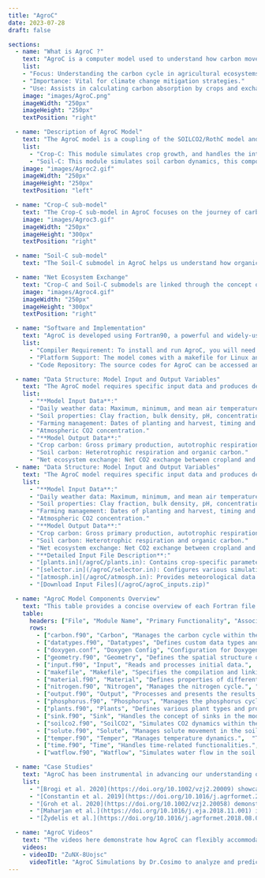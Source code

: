 ```yaml
---
title: "AgroC"
date: 2023-07-28
draft: false

sections:  
  - name: "What is AgroC ?"
    text: "AgroC is a computer model used to understand how carbon moves in and out of agricultural soil, which is called the 'carbon budget' of the farm or field. The model helps scientists understand how much carbon is being absorbed by crops, how much is stored in the soil, and how much is exchanged with the atmosphere. Understanding the carbon budget of agroecosystems has implications for climate change mitigation and sustainable land management.Visit the official [AgroC documentation](https://www.sciencedirect.com/science/article/abs/pii/S0168192308002062) for detailed information."
    list:
    - "Focus: Understanding the carbon cycle in agricultural ecosystems."
    - "Importance: Vital for climate change mitigation strategies."
    - "Use: Assists in calculating carbon absorption by crops and exchange with the atmosphere."
    image: "images/AgroC.png"
    imageWidth: "250px"
    imageHeight: "250px"
    textPosition: "right"

  - name: "Description of AgroC Model"
    text: "The AgroC model is a coupling of the SOILCO2/RothC model and the SUCROS model for crop growth. It simulates water, heat, and CO2 flux in a soil column, as well as the turnover of depth-specific carbon pools. The model has been validated in various laboratory and field studies, ensuring its accuracy and reliability.The AgroC has two main parts:"
    list:
      - "Crop-C: This module simulates crop growth, and handles the intricate processes of photosynthesis and carbon assimilation, offering insights into how crops absorb and utilize atmospheric carbon."
      - "Soil-C: This module simulates soil carbon dynamics, this component analyzes the fate of carbon from crop residues and other organic sources within the soil, shedding light on the complex soil-carbon interactions."
    image: "images/Agroc2.gif"
    imageWidth: "250px"
    imageHeight: "250px"
    textPosition: "left"

  - name: "Crop-C sub-model"
    text: "The Crop-C sub-model in AgroC focuses on the journey of carbon in the life of a plant. It calculates how much carbon the plant absorbs from the atmosphere through photosynthesis (also known as Gross Primary Production or GPP). It then considers how much of this carbon the plant uses for its own growth and basic life functions, a process known as Autotrophic Respiration (RA). The remaining carbon, termed as Net Primary Production (NPP), is the balance between what the plant takes in and what it uses. The sub-model also tracks how much of this remaining carbon gets transferred into the soil."
    image: "images/Agroc3.gif"
    imageWidth: "250px"
    imageHeight: "300px"
    textPosition: "right"

  - name: "Soil-C sub-model"
    text: "The Soil-C submodel in AgroC helps us understand how organic carbon moves and changes in agricultural soils. It considers the balance between carbon going into the soil and carbon leaving the soil. By considering these processes, the model gives insight into how carbon levels change in agricultural soils over time."

  - name: "Net Ecosystem Exchange"
    text: "Crop-C and Soil-C submodels are linked through the concept of Net Ecosystem Exchange (NEE). NEE represents the balance between carbon gained by the ecosystem and carbon lost by the ecosystem. Understanding NEE helps us determine whether an ecosystem is acting as a net carbon sink (absorbing more carbon than it releases) or a net carbon source (releasing more carbon than it absorbs)."
    image: "images/Agroc4.gif"
    imageWidth: "250px"
    imageHeight: "300px"
    textPosition: "right"

  - name: "Software and Implementation"
    text: "AgroC is developed using Fortran90, a powerful and widely-used programming language for numerical and scientific computing."
    list:
      - "Compiler Requirement: To install and run AgroC, you will need a Fortran compiler."
      - "Platform Support: The model comes with a makefile for Linux and Mac. However, for Windows users, the installation and setup process is more manual and might require additional steps."
      - "Code Repository: The source codes for AgroC can be accessed and downloaded from the SVN repository. Use the following command to checkout the latest version: `svn co svn://icg4lts.icg.kfa-juelich.de/agroc_codes_v3`."

  - name: "Data Structure: Model Input and Output Variables"
    text: "The AgroC model requires specific input data and produces detailed output data for comprehensive analysis."
    list:
      - "**Model Input Data**:"
      - "Daily weather data: Maximum, minimum, and mean air temperature, solar radiation, and precipitation."
      - "Soil properties: Clay fraction, bulk density, pH, concentrations of organic carbon, and total nitrogen."
      - "Farming management: Dates of planting and harvest, timing and rates of fertilizer application, manure inputs, and crop residue management."
      - "Atmospheric CO2 concentration."
      - "**Model Output Data**:"
      - "Crop carbon: Gross primary production, autotrophic respiration, and net primary production."
      - "Soil carbon: Heterotrophic respiration and organic carbon."
      - "Net ecosystem exchange: Net CO2 exchange between cropland and the atmosphere."
  - name: "Data Structure: Model Input and Output Variables"
    text: "The AgroC model requires specific input data and produces detailed output data for comprehensive analysis."
    list:
      - "**Model Input Data**:"
      - "Daily weather data: Maximum, minimum, and mean air temperature, solar radiation, and precipitation."
      - "Soil properties: Clay fraction, bulk density, pH, concentrations of organic carbon, and total nitrogen."
      - "Farming management: Dates of planting and harvest, timing and rates of fertilizer application, manure inputs, and crop residue management."
      - "Atmospheric CO2 concentration."
      - "**Model Output Data**:"
      - "Crop carbon: Gross primary production, autotrophic respiration, and net primary production."
      - "Soil carbon: Heterotrophic respiration and organic carbon."
      - "Net ecosystem exchange: Net CO2 exchange between cropland and the atmosphere."
      - "**Detailed Input File Description**:"
      - "[plants.in](/agroC/plants.in): Contains crop-specific parameters and settings for crop growth and management."
      - "[selector.in](/agroC/selector.in): Configures various simulation options, including settings for soil, water flow, and atmospheric conditions."
      - "[atmosph.in](/agroC/atmosph.in): Provides meteorological data and atmospheric conditions impacting crop growth, such as temperature and humidity."
      - "[Download Input Files](/agroC/agroC_inputs.zip)"

  - name: "AgroC Model Components Overview"
    text: "This table provides a concise overview of each Fortran file within the AgroC model, detailing their primary functions, key subroutines, associated variables, and input/output behaviors. It serves as a quick reference guide for understanding the modular structure and core functionalities of the AgroC ecosystem model."
    table:
      headers: ["File", "Module Name", "Primary Functionality", "Associated Variables", "Input/Output"]
      rows:
        - ["carbon.f90", "Carbon", "Manages the carbon cycle within the AgroSea model.", "CO2Top, CO2Bot, NPP, GPP", "Output: Carbon fluxes"]
        - ["datatypes.f90", "Datatypes", "Defines custom data types and structures.", "Custom data types and structures.", "Not directly applicable"]
        - ["doxygen.conf", "Doxygen Config", "Configuration for Doxygen documentation.",  "N/A", "N/A"]
        - ["geometry.f90", "Geometry", "Defines the spatial structure or layout.", "Spatial dimensions or properties.", "Input for spatial setup"]
        - ["input.f90", "Input", "Reads and processes initial data.",  "lSurf, rSoil, Prec, iTemp, jTemp", "Input: Various datasets"]
        - ["makefile", "Makefile", "Specifies the compilation and linking rules for building the AgroC model.",  "N/A", "N/A"]
        - ["material.f90", "Material", "Defines properties of different soil materials.", "Soil properties", "Input for material properties"]
        - ["nitrogen.f90", "Nitrogen", "Manages the nitrogen cycle.", "Nitrogen pools and fluxes.", "Output for nitrogen fluxes"]
        - ["output.f90", "Output", "Processes and presents the results.", "GPP, NPP, TER, NEE", "Output: Simulation results"]
        - ["phosphorus.f90", "Phosphorus", "Manages the phosphorus cycle.",  "Phosphorus pools and fluxes.", "Output for phosphorus fluxes"]
        - ["plants.f90", "Plants", "Defines various plant types and properties.",  "Plant types and properties.", "Both, depending on plant data"]
        - ["sink.f90", "Sink", "Handles the concept of sinks in the model.", "Sink dynamics and quantities.", "Output for modeled sink quantities"]
        - ["soilco2.f90", "SoilCO2", "Simulates CO2 dynamics within the soil.",  "CO2 pools and fluxes in soil.", "Output for soil CO2 fluxes"]
        - ["solute.f90", "Solute", "Manages solute movement in the soil.", "Solute concentrations and transport.", "Input for initial solute conditions"]
        - ["temper.f90", "Temper", "Manages temperature dynamics.",  "Temperature values and fluxes.", "Output for temperature values"]
        - ["time.f90", "Time", "Handles time-related functionalities.",  "Time values and steps.", "Input for time setup"]
        - ["watflow.f90", "Watflow", "Simulates water flow in the soil.", "Water flow values and parameters.", "Input for initial water conditions"]

  - name: "Case Studies"
    text: "AgroC has been instrumental in advancing our understanding of crop growth dynamics, soil interactions, and effective agricultural management strategies. The following case studies illustrate AgroC's capability to adapt to different regional climates, management practices, and specific agricultural needs, providing invaluable insights for future agricultural planning and sustainability."
    list:
      - "[Brogi et al. 2020](https://doi.org/10.1002/vzj2.20009) showcased AgroC's application in simulating crop growth and yield relative to soil properties over a square kilometer scale. By integrating a geophysics-based soil map with land use information, the AgroC effectively simulated soil water content dynamics and crop growth for a variety of crops such as sugar beet, maize, potato, wheat, barley, and rapeseed. The study highlights AgroC's accuracy in replicating observed leaf area index and yield data, underscoring its potential in precision agriculture and strategic decision-making."
      - "[Constantin et al. 2019](https://doi.org/10.1016/j.agrformet.2019.05.013) illustrated AgroC's role in a comparative study assessing the impact of crop management and spatial data resolution on regional-scale crop model outputs. In this research, AgroC, among other models, was used to simulate winter wheat and maize over 30 years in North Rhine-Westphalia, Germany. The study explored adaptive management strategies considering local climatic conditions, such as varying sowing dates and nitrogen fertilization, and assessed their effects on crop yield, evapotranspiration, and drainage. Notably, AgroC's predictions showed particular sensitivity to these management changes, underlining its utility in modeling agricultural systems where management practices and spatial resolution are crucial factors."
      - "[Groh et al. 2020](https://doi.org/10.1002/vzj2.20058) demonstrated AgroC's effectiveness in a model intercomparison study on crop growth and soil water fluxes at erosion-affected sites. Utilizing the TERENO-SOILCan lysimeter network, AgroC effectively simulated various agronomic and environmental variables, emphasizing its critical role in modeling and understanding the complexities of agricultural systems influenced by soil heterogeneity."
      - "[Maharjan et al.](https://doi.org/10.1016/j.eja.2018.11.001) investigated how using different levels of detailed information (data aggregation) affects predictions of crop yields in Mediterranean and temperate climates using AgroC and other models. The study revealed significant differences in data aggregation effects between these climates, particularly for spring crops in the Mediterranean region. This highlights the importance of using detailed local data for reliable crop forecasts, especially in areas with diverse weather and soil conditions."
      - "[Žydelis et al.](https://doi.org/10.1016/j.agrformet.2018.08.011) examined how cooler weather and limited water supply affect maize growth, using the AgroC model. The study, conducted in a region with a cooler climate, showed that AgroC can accurately simulate maize growth in these challenging conditions. It was found that cooler weather has a bigger impact on maize yields than occasional water shortages. This research is important for understanding how to grow maize in areas with cooler temperatures, highlighting the usefulness of AgroC in adapting farming practices to different environmental conditions."

  - name: "AgroC Videos"
    text: "The videos here demonstrate how AgroC can flexibly accommodate diverse regional climates, management approaches, and specific agricultural requirements:"
    videos: 
    - videoID: "ZuNX-8Uojsc"
      videoTitle: "AgroC Simulations by Dr.Cosimo to analyze and predict the impact of various factors on crop growth"
---
```

